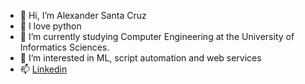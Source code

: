 - 👋 Hi, I’m Alexander Santa Cruz
- 💞️ I love python
- 🌱 I’m currently studying Computer Engineering at the University of Informatics Sciences.
- 👀 I’m interested in ML, script automation and web services
- 📫 [Linkedin](www.linkedin.com/in/alexanderscpo)
